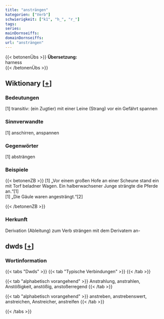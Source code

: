 ```yaml
---
title: "ansträngen"
kategorien: ["Verb"]
schwierigkeit: ["k1", "h_", "r_"]
tags:
series:
mainDornseiffs:
domainDornseiffs:
url: "ansträngen"
---
```


{{< betonenÜbs >}}
**Übersetzung:**  
harness  
{{< /betonenÜbs >}}

## Wiktionary [[+](https://de.wiktionary.org/wiki/ansträngen)]

### Bedeutungen
[1] transitiv: (ein Zugtier) mit einer Leine (Strang) vor ein Gefährt spannen  

### Sinnverwandte
[1] anschirren, anspannen  

### Gegenwörter
[1] absträngen  

### Beispiele
{{< betonenZB >}}
[1] „Vor einem großen Hofe an einer Scheune stand ein mit Torf beladner Wagen. Ein halberwachsener Junge strängte die Pferde an.“[1]  
[1] „Die Gäule waren angesträngt.“[2]  

{{< /betonenZB >}}
### Herkunft
Derivation (Ableitung) zum Verb strängen mit dem Derivatem an-  



## dwds [[+](https://www.dwds.de/wb/ansträngen)]

### Wortinformation
{{< tabs "Dwds" >}}
{{< tab "Typische Verbindungen" >}}
{{< /tab >}}

{{< tab "alphabetisch vorangehend" >}}
Anstrahlung, anstrahlen, Anstößigkeit, anstößig, anstoßerregend
{{< /tab >}}

{{< tab "alphabetisch vorangehend" >}}
anstreben, anstrebenswert, anstreichen, Anstreicher, anstreifen
{{< /tab >}}

{{< /tabs >}}

